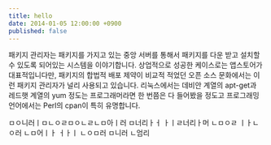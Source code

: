 ```yaml
---
title: hello
date: 2014-01-05 12:00:00 +0900
published: false
---
```


패키지 관리자는 패키지를 가지고 있는 중앙 서버를 통해서 패키지를 다운 받고 설치할 수 있도록 되어있는 시스템을 이야기합니다. 상업적으로 성공한 케이스로는 앱스토어가 대표적입니다만, 패키지의 합법적 배포 제약이 비교적 적었던 오픈 소스 문화에서는 이런 패키지 관리자가 널리 사용되고 있습니다. 리눅스에서는 데비안 계열의 apt-get과 레드햇 계열의 yum 정도는 프로그래머라면 한 번쯤은 다 들어봤을 정도고 프로그래밍 언어에서는 Perl의 cpan이 특히 유명합니다.


ㅁㅇ니러ㅣㅁㄴㅇㄹㅁㅇㄴㄹㄴㅁ아ㅣ러 ㅁ너리ㅏㅓ ㅏㅣㄹ너리ㅏ머    ㄴㅁㅇㄹ ㅣㅏㄴㅇ러 ㄴㅁ어ㅣㅏ ㅓㅏㅣ ㄴㅇㅁ러 ㅁ니러  ㄴ엄리 

